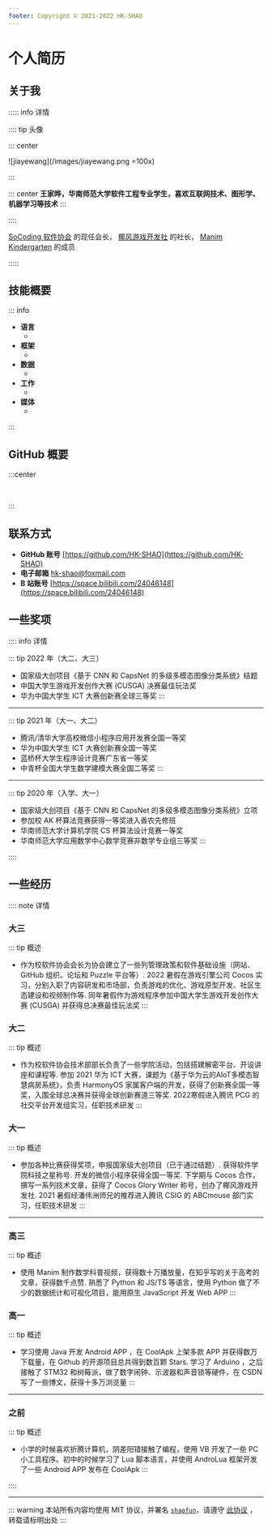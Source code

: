 ```yaml
---
footer: Copyright © 2021-2022 HK-SHAO
---
```


# 个人简历

## 关于我
::::: info 详情

:::: tip 头像

::: center

![jiayewang](/images/jiayewang.png =100x)

:::

::: center
**王家晔，华南师范大学软件工程专业学生，喜欢互联网技术、图形学、机器学习等技术**
:::


::::

[SoCoding 软件协会](//socoding.cn/) 的现任会长， [椰风游戏开发社](https://socoding.cn/organization) 的社长， [Manim Kindergarten](https://manim.org.cn/) 的成员

:::::

## 技能概要

::: info

- **语言**
  - <Badge :text="i" v-for="i in 'ECMAScript, TypeScript, HTML, CSS, Python, C, C#, Java, Lua, GLSL'.split(',')" />
- **框架**
  - <Badge :text="i" v-for="i in 'Web, Google Android, Jupyter, Vue, Electron, Manim, Cocos, Unity, Godot'.split(',')" />
- **数据**
  - <Badge :text="i" v-for="i in 'SQL, XLSX, CSV, JSON, YAML, XML, INI'.split(',')" />
- **工作**
  - <Badge :text="i" v-for="i in 'Office, Markdown, Pandoc, LaTeX, Git, GitHub, SVN'.split(',')" />
- **媒体**
  - <Badge :text="i" v-for="i in 'FFmpeg, Adobe Photoshop, Adobe Premium, Adobe Audition, DaVinci Resolve'.split(',')" />

:::

## GitHub 概要

:::center

<p>
    <img src="https://cdn.jsdelivr.net/gh/HK-SHAO/github-stats/generated/overview.svg#gh-dark-mode-only" alt="" loading="lazy" class="medium-zoom-image" data-mode="darkmode-only">
    <img src="https://cdn.jsdelivr.net/gh/HK-SHAO/github-stats/generated/overview.svg#gh-light-mode-only" alt="" loading="lazy" class="medium-zoom-image" data-mode="lightmode-only">
    <img src="https://cdn.jsdelivr.net/gh/HK-SHAO/github-stats/generated/languages.svg#gh-dark-mode-only" alt="" loading="lazy" class="medium-zoom-image" data-mode="darkmode-only">
    <img src="https://cdn.jsdelivr.net/gh/HK-SHAO/github-stats/generated/languages.svg#gh-light-mode-only" alt="" loading="lazy" class="medium-zoom-image" data-mode="lightmode-only">
</p>

:::

## 联系方式

- **GitHub 账号** [https://github.com/HK-SHAO](https://github.com/HK-SHAO)
- **电子邮箱** [hk-shao@foxmail.com](mailto:hk-shao@foxmail.com)
- **B 站账号** [https://space.bilibili.com/24046148](https://space.bilibili.com/24046148)

## 一些奖项

:::: info 详情

::: tip 2022 年（大二、大三）
- 国家级大创项目《基于 CNN 和 CapsNet 的多级多模态图像分类系统》结题
- 中国大学生游戏开发创作大赛 (CUSGA) 决赛最佳玩法奖
- 华为中国大学生 ICT 大赛创新赛全球三等奖
:::

---

::: tip 2021 年（大一、大二）
- 腾讯/清华大学高校微信小程序应用开发赛全国一等奖
- 华为中国大学生 ICT 大赛创新赛全国一等奖
- 蓝桥杯大学生程序设计竞赛广东省一等奖
- 中青杯全国大学生数学建模大赛全国二等奖
:::

---

::: tip 2020 年（入学、大一）
- 国家级大创项目《基于 CNN 和 CapsNet 的多级多模态图像分类系统》立项
- 参加校 AK 杯算法竞赛获得一等奖进入香农先修班
- 华南师范大学计算机学院 CS 杯算法设计竞赛一等奖
- 华南师范大学应用数学中心数学竞赛非数学专业组三等奖
:::

::::

## 一些经历

:::: note 详情

### 大三 

::: tip 概述
- 作为校软件协会会长为协会建立了一些列管理政策和软件基础设施（网站、GitHub 组织、论坛和 Puzzle 平台等）. 2022 暑假在游戏引擎公司 Cocos 实习，分别入职了内容研发和市场部，负责游戏的优化、游戏原型开发、社区生态建设和视频制作等. 同年暑假作为游戏程序参加中国大学生游戏开发创作大赛 (CUSGA) 并获得总决赛最佳玩法奖
:::

### 大二 

::: tip 概述
  - 作为校软件协会技术部部长负责了一些学院活动，包括搭建解密平台、开设讲座和课程等. 参加 2021 华为 ICT 大赛，课题为《基于华为云的AIoT多模态智慧病房系统》，负责 HarmonyOS 家属客户端的开发，获得了创新赛全国一等奖，入围全球总决赛并获得全球创新赛道三等奖. 2022寒假进入腾讯 PCG 的社交平台开发组实习，任职技术研发
:::


### 大一 

::: tip 概述
  - 参加各种比赛获得奖项，申报国家级大创项目（已于通过结题）. 获得软件学院科技之星称号. 开发的微信小程序获得全国一等奖. 下学期与 Cocos 合作，撰写一系列技术文章，获得了 Cocos Glory Writer 称号，创办了椰风游戏开发社. 2021 暑假经潘伟洲师兄的推荐进入腾讯 CSIG 的 ABCmouse 部门实习，任职技术研发
:::

---

### 高三 

::: tip 概述
  - 使用 Manim 制作数学科普视频，获得数十万播放量，在知乎写的关于高考的文章，获得数千点赞. 熟悉了 Python 和 JS/TS 等语言，使用 Python 做了不少的数据统计和可视化项目，能用原生 JavaScript 开发 Web APP
:::


### 高一 

::: tip 概述
  - 学习使用 Java 开发 Android APP ，在 CoolApk 上架多款 APP 并获得数万下载量，在 Github 的开源项目总共得到数百颗 Stars. 学习了 Arduino ，之后接触了 STM32 和树莓派，做了数字闹钟、示波器和声音锁等硬件，在 CSDN 写了一些博文，获得十多万浏览量
:::

---

### 之前

::: tip 概述
  - 小学的时候喜欢折腾计算机，阴差阳错接触了编程，使用 VB 开发了一些 PC 小工具程序。初中的时候学习了 Lua 脚本语言，并使用 AndroLua 框架开发了一些 Android APP 发布在 CoolApk
:::

::::

---
::: warning
本站所有内容均使用 MIT 协议，并署名 [`shaofun`](//shao.fun)，请遵守 [此协议](/LICENSE.md) ，转载请标明出处
:::
